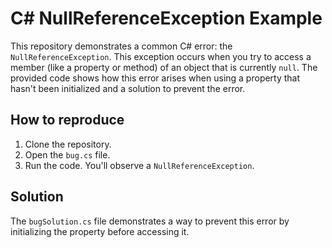 # C# NullReferenceException Example

This repository demonstrates a common C# error: the `NullReferenceException`. This exception occurs when you try to access a member (like a property or method) of an object that is currently `null`.  The provided code shows how this error arises when using a property that hasn't been initialized and a solution to prevent the error.

## How to reproduce
1. Clone the repository.
2. Open the `bug.cs` file.
3. Run the code. You'll observe a `NullReferenceException`.

## Solution
The `bugSolution.cs` file demonstrates a way to prevent this error by initializing the property before accessing it.